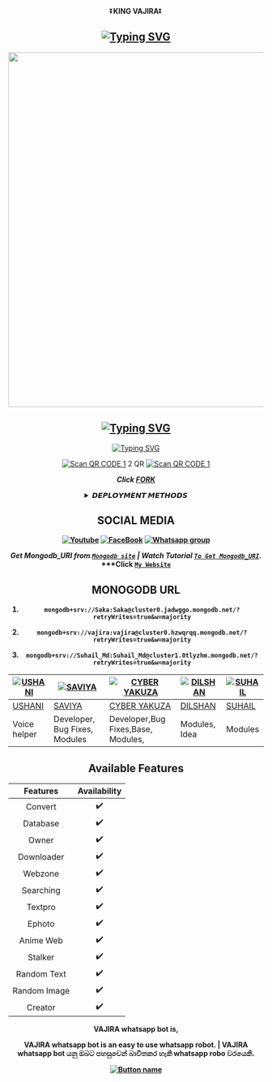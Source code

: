 <div align="center">
    ⏬<b>KING VAJIRA</b>⏬</b>

  
<div align="center">
</p>


## [![Typing SVG](https://readme-typing-svg.herokuapp.com?font=Rockstar-ExtraBold&color=F00&lines=HELLO+IM+KING+VAJIRA+WHATSAPP+BOT)](https://git.io/typing-svg)

   <p align="center">
<a href="https://github.com/vajirabot1">
    <img src="https://telegra.ph/file/fb7993e24f7ecdaecbed5.jpg"  width="700px">
  </a>

## [![Typing SVG](https://readme-typing-svg.herokuapp.com?font=Rockstar-ExtraBold&color=F33A6A&lines=𝐖𝐞𝐥𝐜𝐨𝐦𝐞+𝐓𝐨+𝘿𝘼𝙍𝙆╺+𝙑𝘼𝙅𝙄𝙍𝘼+-+𝗕𝗢𝗧.;𝙿𝙾𝚆𝙴𝚁𝙳+𝙱𝚈:+𝙺𝙸𝙽𝙶+𝚅𝙰𝙹𝙸𝚁𝙰+𝚃𝙴𝙰𝙼;ℂ𝕣𝕖𝕒𝕥𝕖𝕕+𝕓𝕪:+𝙒𝙈𝙍.𝙑𝘼𝙅𝙄𝙍𝘼;𝐌𝐑:+☬𝔻𝔸ℝ𝕂༒𝕍𝔸𝕁𝕀ℝ𝔸࿐;💕ඉතිං+කොහොමද🙃;😁මොකද+කරන්නෙ🌹)](https://git.io/typing-svg)

  
<div align="center">    
   
 [![Typing SVG](https://readme-typing-svg.herokuapp.com?font=Rockstar-ExtraBold&color=F01&lines=ＣＬＩＣＫ+ＴＯ+ＳＣＡＮ+ＱＲ+ＣＯＤＥ)](https://git.io/typing-svg)

</p>

[![Scan QR CODE 1](https://i.imgur.com/ouR5zv8.jpg)](https://replit.com/@VajiraRathnayak/KING-VAJIRA-MD-3?v=1) 2 QR [![Scan QR CODE 1](https://i.imgur.com/ouR5zv8.jpg)](https://replit.com/@VajiraRathnayak/KING-VAJIRA-MD?v=1) 


***Click [FORK](https://github.com/vajirabot1/KING-VAJIRA-MD-fork)***

<b><details><summary>𝘿𝙀𝙋𝙇𝙊𝙔𝙈𝙀𝙉𝙏 𝙈𝙀𝙏𝙃𝙊𝘿𝙎</summary><br>
 
 [![Deploy on Heroku](https://www.herokucdn.com/deploy/button.svg)](https://dashboard.heroku.com/new?template=https://github.com/vajirabot1/KING-VAJIRA-MD)

[![Deploy on Replit](https://repl.it/badge/github/quiec/whatsAlfa)](https://replit.com/github/vajirabot1/KING-VAJIRA-Md)

[![Deploy to Koyeb](https://www.koyeb.com/static/images/deploy/button.svg)](https://app.koyeb.com/apps/deploy?type=git&repository=github.com/vajirabot1/KING-VAJIRA-MD&branch=main&env[SESSION_ID]&env[OWNER_NUMBER]=94766943622&env[MONGODB_URI]&&env[OWNER_NAME]=Vajira&env[KOYEB_API]&env[PREFIX]=.&env[BOTCAHX_API]&env[ALIVE_IMG]=https://telegra.ph/file/0ff686352c51b20af8231.jpg&env[ALIVE_MSJ]=IAmOnline&env[global_url]=instagram.com&env[FAKE_COUNTRY_CODE]=92&env[READ_MESSAGE]=false&env[DISABLE_PM]=false&env[WORKTYPE]=public&env[THEME]=VAJIRA&env[AUTO_STICKER]=false&env[AUTO_VOICE]=false&env[PACK_INFO]=prabath;madeby&name=nithya&env[KOYEB_NAME]=vajira&env[ANTILINK_VALUES]=chat.whatsapp.com&env[PORT]=8000)
    
[![Deploy on Railway](https://railway.app/button.svg)](https://railway.app/template/)
 
    
<a href="https://app.uffizzi.com/projects"><img src="https://telegra.ph/file/e464e609e43eb3dfdc144.png" alt="Deploy on Railway" width="170px"></a>

</details>

## SOCIAL MEDIA

[![Youtube](https://telegra.ph/file/eebe86c26e98ffeae39ea.jpg)](https://youtube.com/@gamingewingyt6216) [![FaceBook](https://telegra.ph/file/7d9dcbcad846a646f09f0.jpg)](https://www.facebook.com/profile.php?id=100078146263566&mibextid=ZbWKwL) [![Whatsapp group](https://telegra.ph/file/99460844d012cad1b7ee4.jpg)](https://chat.whatsapp.com/BvNbfgOzzo77urGqoNjThk)

  ***Get Mongodb_URI from [`Mongodb site`](https://www.mongodb.com/) | Watch Tutorial [`To Get Mongodb_URI`](https://youtube.com/@gamingewingyt6216).***
  ***Click [`My Website`](http://vajira.com/)

## MONOGODB URL
 1)     mongodb+srv://Saka:Saka@cluster0.jadwggo.mongodb.net/?retryWrites=true&w=majority

 2)     mongodb+srv://vajira:vajira@cluster0.hzwqrqq.mongodb.net/?retryWrites=true&w=majority

 3)     mongodb+srv://Suhail_Md:Suhail_Md@cluster1.0tlyzhm.mongodb.net/?retryWrites=true&w=majority

[![USHANI](https://github.com/dgxeon.png?size=80)](https://github.com/dgxeon) | [![SAVIYA](https://github.com/fantox001.png?size=100)](https://github.com/fantox001) | [![CYBER YAKUZA](https://github.com/sampandey001.png?size=109)](https://github.com/sampandey001) | [![DILSHAN](https://github.com/issa2001.png?size=80)](https://github.com/issa2001) | [![SUHAIL](https://github.com/Prince-Mendiratta.png?size=80)](https://github.com/Prince-Mendiratta)
----|----|----|----|----
[USHANI](https://wa.me/94767898887) | [SAVIYA](https://wa.me/+94757309293) | [CYBER YAKUZA](https://wa.me/+94715264791) | [DILSHAN](https://wa.me/94773277849) | [SUHAIL](https://wa.me/919971606684)
Voice helper  | Developer, Bug Fixes, Modules |Developer,Bug Fixes,Base, Modules, | Modules, Idea | Modules

## Available Features
	
| Features |  Availability |
| :------: |  :----------: |
|   Convert     |       ✔️     |
|   Database     |       ✔️     |
|   Owner     |       ✔️    |
|   Downloader     |       ✔️     |
|   Webzone     |       ✔️       |
|   Searching     |       ✔️      |
|   Textpro     |       ✔️      |
|   Ephoto     |       ✔️     |
|   Anime Web     |       ✔️      |
|   Stalker     |       ✔️      |
|   Random Text     |       ✔️     |
|   Random Image     |       ✔️     |
|   Creator     |       ✔️      |



VAJIRA whatsapp bot is,

   VAJIRA whatsapp bot is an easy to use whatsapp robot.   |  VAJIRA whatsapp bot යනු ඔබට පහසුවෙන් බාවිතකර හැකි whatsapp robo වරයෙකි.




[![Button name](https://icons8.com/icon/9a46bTk3awwI/youtube)](https://github.com/vajirabot1/DARK-VAJIRA)
